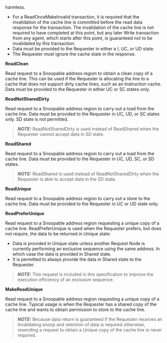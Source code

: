 harmless.

- For a ReadOnceMakeInvalid transaction, it is required that the invalidation of the cache line is committed before the read data response for the transaction. The invalidation of the cache line is not required to have completed at this point, but any later Write transaction from any agent, which starts after this point, is guaranteed not to be invalidated by this transaction.
- Data must be provided to the Requester in either a I, UC, or UD state.
- The Requester must ignore the cache state in the response.

**ReadClean**

Read request to a Snoopable address region to obtain a clean copy of a cache line. This can be used if the Requester is allocating the line to a cache that does not support dirty cache lines, such as an Instruction cache. Data must be provided to the Requester in either UC or SC states only.

**ReadNotSharedDirty**

Read request to a Snoopable address region to carry out a load from the cache line. Data must be provided to the Requester in UC, UD, or SC states only. SD state is not permitted.

> **_NOTE:_** ReadNotSharedDirty is used instead of ReadShared when the Requester cannot accept data in SD state.

**ReadShared**

Read request to a Snoopable address region to carry out a load from the cache line. Data must be provided to the Requester in UC, UD, SC, or SD states.

> **_NOTE:_** ReadShared is used instead of ReadNotSharedDirty when the Requester is able to accept data in the SD state.

**ReadUnique**

Read request to a Snoopable address region to carry out a store to the cache line. Data must be provided to the Requester in UC or UD state only.

**ReadPreferUnique**

Read request to a Snoopable address region requesting a unique copy of a cache line. ReadPreferUnique is used when the Requester prefers, but does not require, the data to be returned in Unique state:

- Data is provided in Unique state unless another Request Node is currently performing an exclusive sequence using the same address. In which case the data is provided in Shared state.
- It is permitted to always provide the data in Shared state to the Requester.

> **_NOTE:_** This request is included in this specification to improve the execution efficiency of an exclusive sequence.

**MakeReadUnique**

Read request to a Snoopable address region requesting a unique copy of a cache line. Typical usage is when the Requester has a shared copy of the cache line and wants to obtain permission to store to the cache line.

> **_NOTE:_** Because data return is guaranteed if the Requester receives an Invalidating snoop and retention of data is required otherwise, resending a request to obtain a Unique copy of the cache line is never required.